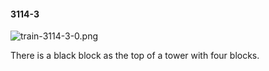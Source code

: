 #### 3114-3
![train-3114-3-0.png](https://github.com/lil-lab/nlvr/raw/master/nlvr/train/images/25/train-3114-3-0.png "train-3114-3-0.png")

There is a black block as the top of a tower with four blocks.